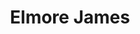 ---
title: "Elmore James"
summary: "American blues singer and guitarist, born in Holmes County, Mississippi, on January 27, 1918 and died in Chicago, Illinois, on May 24, 1963. Inducted into Rock And Roll Hall of Fame in 1992 . Had a son who followed in his footsteps: ."
image: "elmore-james.jpg"
---
